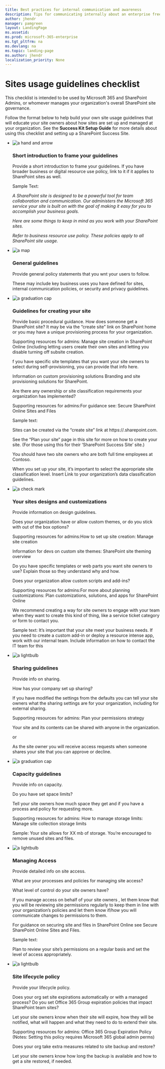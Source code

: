 ```yaml
---
title: Best practices for internal communication and awareness 
description: Tips for communicating internally about an enterprise freelancer program.
author: jhendr
manager: pamgreen
layout: LandingPage
ms.assetid: 
ms.prod: microsoft-365-enterprise
ms.tgt_pltfrm: na
ms.devlang: na
ms.topic: landing-page
ms.author: jhendr
localization_priority: None 
---
```

Sites usage guidelines checklist
=========================================

This checklist is intended to be used by Microsoft 365 and SharePoint Admins, or whomever manages your organization's overall SharePoint site governance.

Follow the format below to help build your own site usage guidelines that will educate your site owners about how sites are set up and managed at your organization. See the <b>Success Kit Setup Guide</b> for more details about using this checklist and setting up a SharePoint Success Site.

<ul class="panelContent cardsJ">
    <li>
        <div class="cardSize">
            <div class="cardPadding">
                <div class="card">
                    <div class="cardImageOuter">
                        <div class="cardImage">
                            <img src="https://docs.microsoft.com/en-us/office/media/icons/get-started-blue.svg" alt="a hand and arrow" />
                        </div>
                    </div>
                    <div class="cardText">
                        <h3>Short introduction to frame your guidelines</h3>
                        <p>Provide a short introduction to frame your guidelines. If you have broader business or digital resource use policy, link to it if it applies to SharePoint sites as well.</p>Sample Text:</p><i> A SharePoint site is designed to be a powerful tool for team collaboration and communication. Our <name of your IT/productivity service org> administers the Microsoft 365 service your site is built on with the goal of making it easy for you to accomplish your business goals.</p>Here are some things to keep in mind as you work with your SharePoint sites.</p> Refer to <your orgs name> business resource use policy. These policies apply to all SharePoint site usage.</i></p>
                    </div>
                </div>
            </div>
        </div>
    </li>
    <li>
        <div class="cardSize">
            <div class="cardPadding">
                <div class="card">
                    <div class="cardImageOuter">
                        <div class="cardImage">
                            <img src="https://docs.microsoft.com/en-us/office/media/icons/walkthrough-map-blue.svg" alt="a map" />
                        </div>
                    </div>
                    <div class="cardText">
                        <h3>General guidelines</h3>
                        <p>Provide general policy statements that you wnt your users to follow.</p>  These may include key business uses you have defined for sites, internal communication policies, or security and privacy guidelines.</p>
                    </div>
                </div>
            </div>
        </div>
    </li>
    <li>
        <div class="cardSize">
            <div class="cardPadding">
                <div class="card">
                    <div class="cardImageOuter">
                        <div class="cardImage">
                            <img src="https://docs.microsoft.com/en-us/office/media/icons/education-tutorial-blue.svg" alt="a graduation cap" />
                        </div>
                    </div>
                    <div class="cardText">
                        <h3>Guidelines for creating your site</h3>
                        <p>Provide basic procedural guidance. How does someone get a SharePoint site? It may be via the “create site” link on SharePoint home or you may have a unique provisioning process for your organization.</p>Supporting resources for admins: Manage site creation in SharePoint Online (including letting users create their own sites and letting you disable turning off subsite creation.</p>f you have specific site templates that you want your site owners to select during self-provisioning, you can provide that info here.</p>Information on custom provisioning solutions Branding and site provisioning solutions for SharePoint.</p>Are there any ownership or site classification requirements your organization has implemented?</p>Supporting resources for admins:For guidance see: Secure SharePoint Online Sites and Files</p>Sample text: </p> Sites can be created via the “create site” link at https://<ourorg>.sharepoint.com. </p>See the “Plan your site” page in this site for more on how to create your site. (For those using this for their ‘SharePoint Success Site’ site.)</p>You should have two site owners who are both full time employees at Contoso. </p>When you set up your site, it’s important to select the appropriate site classification level. Insert Link to your organization’s data classification guidelines.</p>
                    </div>
                </div>
            </div>
        </div>
    </li>
    <li>
        <div class="cardSize">
            <div class="cardPadding">
                <div class="card">
                    <div class="cardImageOuter">
                        <div class="cardImage">
                            <img src="https://docs.microsoft.com/en-us/office/media/icons/success.svg" alt="a check mark" />
                        </div>
                    </div>
                    <div class="cardText">
                        <h3>Your sites designs and customizations</h3>
                        <p>Provide information on design guidelines.</p>Does your organization have or allow custom themes, or do you stick with out of the box options?</p>Supporting resources for admins:How to set up site creation: Manage site creation</p> Information for devs on custom site themes: SharePoint site theming overview</p>Do you have specific templates or web parts you want site owners to use? Explain those so they understand why and how. </p>Does your organization allow custom scripts and add-ins? </p>Supporting resources for admins:For more about planning customizations: Plan customizations, solutions, and apps for SharePoint Online  </p>We recommend creating a way for site owners to engage with your team when they want to create this kind of thing, like a service ticket category or form to contact you. </p>Sample text: It’s important that your site meet your business needs. If you need to create a custom add-in or deploy a resource intense app, work with our internal team. Include information on how to contact the IT team for this</p>
                    </div>
                </div>
            </div>
        </div>
    </li>
    <li>
        <div class="cardSize">
            <div class="cardPadding">
                <div class="card">
                    <div class="cardImageOuter">
                        <div class="cardImage">
                            <img src="https://docs.microsoft.com/en-us/office/media/icons/lightbulb-idea-capture-blue.svg" alt="a lightbulb" />
                        </div>
                    </div>
                    <div class="cardText">
                        <h3>Sharing guidelines</h3>
                        <p>Provide info on sharing.</p>How has your company set up sharing? </p>If you have modified the settings from the defaults you can tell your site owners what the sharing settings are for your organization, including for external sharing. </p>Supporting resources for admins: Plan your permissions strategy</p>Your site and its contents can be shared with anyone in the organization. </p>or </p>As the site owner you will receive access requests when someone shares your site that you can approve or decline.</p>    </div>
                </div>
            </div>
        </div>
    </li>
    <li>
        <div class="cardSize">
            <div class="cardPadding">
                <div class="card">
                    <div class="cardImageOuter">
                        <div class="cardImage">
                            <img src="https://docs.microsoft.com/en-us/office/media/icons/education-tutorial-blue.svg" alt="a graduation cap" />
                        </div>
                    </div>
                    <div class="cardText">
                        <h3>Capacity guidelines </h3>
                        <p>Provide info on capacity.</p>Do you have set space limits?</p>Tell your site owners how much space they get and if you have a process and policy for requesting more.</p> Supporting resources for admins: How to manage storage limits: Manage site collection storage limits</p>Sample: Your site allows for XX mb of storage. You’re encouraged to remove unused sites and files.</p>
                    </div>
                </div>
            </div>
        </div>
    </li>
    <li>
        <div class="cardSize">
            <div class="cardPadding">
                <div class="card">
                    <div class="cardImageOuter">
                        <div class="cardImage">
                            <img src="https://docs.microsoft.com/en-us/office/media/icons/lightbulb-idea-capture-blue.svg" alt="a lightbulb" />
                        </div>
                    </div>
                    <div class="cardText">
                        <h3>Managing Access</h3>
                        <p>Provide detailed info on site access.</p>What are your processes and policies for managing site access?</p> What level of control do your site owners have? </p>If you manage access on behalf of your site owners   , let them know that you will be reviewing site permissions regularly to keep them in line with your organization’s policies and let them know if/how you will communicate changes to permissions to them.</p>For guidance on securing site and files in SharePoint Online see Secure SharePoint Online Sites and Files.</p>Sample text:</p>Plan to review your site’s permissions on a regular basis and set the level of access appropriately.</p></div>
                </div>
            </div>
        </div>
    </li>
    <li>
        <div class="cardSize">
            <div class="cardPadding">
                <div class="card">
                    <div class="cardImageOuter">
                        <div class="cardImage">
                            <img src="https://docs.microsoft.com/en-us/office/media/icons/lightbulb-idea-capture-blue.svg" alt="a lightbulb" />
                        </div>
                    </div>
                    <div class="cardText">
                        <h3>Site lifecycle policy</h3>
                        <p>Provide your lifecycle policy.</p>Does your org set site expirations automatically or with a managed process? Do you set Office 365 Group expiration policies that impact SharePoint team sites?</p>Let your site owners know when their site will expire, how they will be notified, what will happen and what they need to do to extend their site.</p>Supporting resources for admins: Office 365 Group Expiration Policy (Notes: Setting this policy requires Microsoft 365 global admin perms)</p>Does your org take extra measures related to site backup and restore? </p>Let your site owners know how long the backup is available and how to get a site restored, if needed.</p>
                    </div>
                </div>
            </div>
        </div>
    </li>
</ul>